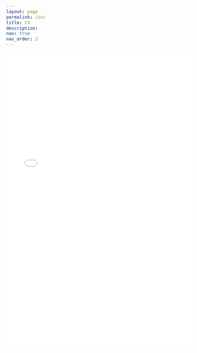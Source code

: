 ```yaml
---
layout: page
permalink: /cv/
title: CV
description:
nav: true
nav_order: 2
---
```


<iframe src="/assets/pdf/SGoodman CV.pdf" width="100%" height="800" frameborder="no" border="0" marginwidth="0" marginheight="0"></iframe>
